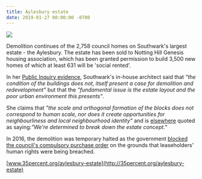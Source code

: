 ```yaml
---
title: Aylesbury estate
date: 2019-01-27 00:00:00 -0700
---
```

![](https://www.towerblock.eca.ed.ac.uk/sites/default/files/L40-09_0.jpg)

Demolition continues of the 2,758 council homes on Southwark's largest estate - the Aylesbury. The estate has been sold to Notting Hill Genesis housing association, which has been granted permission to build 3,500 new homes of which at least 631 will be 'social rented'.

In her [Public Inquiry evidence](http://crappistmartin.github.io/images/Catherine_Bates2.pdf), Southwark's in-house architect said that _"the condition of the buildings does not, itself present a case for demolition and redevelopment"_ but that the _"fundamental issue is the estate layout and the poor urban environment this presents"_. 

She claims that _"the scale and orthogonal formation of the blocks does not correspond to human scale, nor does it create opportunities for neighbourliness and local neighbourhood identity"_ and is [elsewhere](https://www.building.co.uk/aylesbury-estate-taking-back-the-streets/5040143.article) quoted as saying:_"We're determined to break down the estate concept."_

In 2016, the demolition was temporary halted as the government [blocked the council's compulsory purchase order](https://www.bbc.co.uk/news/uk-england-london-37417949) on the grounds that leaseholders' human rights were being breached.

[www.35percent.org/aylesbury-estate](http://35percent.org/aylesbury-estate)
